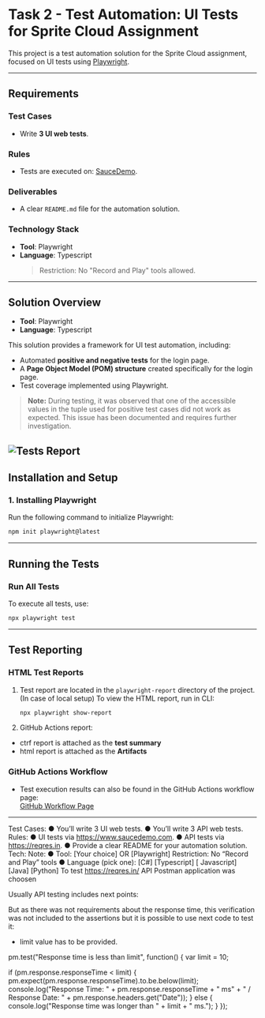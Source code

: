 # Task 2 - Test Automation: UI Tests for Sprite Cloud Assignment

This project is a test automation solution for the Sprite Cloud assignment, focused on UI tests using [Playwright](https://playwright.dev).

---

## Requirements

### Test Cases
- Write **3 UI web tests**.

### Rules
- Tests are executed on: [SauceDemo](https://www.saucedemo.com).

### Deliverables
- A clear `README.md` file for the automation solution.

### Technology Stack
- **Tool**: Playwright  
- **Language**: Typescript  
  > Restriction: No "Record and Play" tools allowed.

---

## Solution Overview

- **Tool**: Playwright  
- **Language**: Typescript  

This solution provides a framework for UI test automation, including:
- Automated **positive and negative tests** for the login page.
- A **Page Object Model (POM) structure** created specifically for the login page.
- Test coverage implemented using Playwright.

> **Note:** During testing, it was observed that one of the accessible values in the tuple used for positive test cases did not work as expected. This issue has been documented and requires further investigation.

![Tests Report](image.png)
---


## Installation and Setup

### 1. Installing Playwright
Run the following command to initialize Playwright:  

```bash
npm init playwright@latest
```

---

## Running the Tests

### Run All Tests
To execute all tests, use:  

```bash
npx playwright test
```

---

## Test Reporting

### HTML Test Reports
1. Test report are located in the `playwright-report` directory of the project. (In case of local setup)
To view the HTML report, run in CLI:  

   ```bash
   npx playwright show-report
   ```
2. GitHub Actions report:
- ctrf report is attached as the **test summary** 
- html report is attached as the **Artifacts** 

### GitHub Actions Workflow
- Test execution results can also be found in the GitHub Actions workflow page:  
  [GitHub Workflow Page](https://github.com/Injeevskaya/SpriteCloudUI/actions/workflows/playwright.yml)

---




Test Cases:
● You’ll write 3 UI web tests.
● You’ll write 3 API web tests.
Rules:
● UI tests via https://www.saucedemo.com.
● API tests via https://reqres.in.
● Provide a clear README for your automation solution.
Tech:
Note:
● Tool: [Your choice] OR [Playwright] Restriction: No “Record and Play” tools
● Language (pick one): [C#] [Typescript] [ Javascript] [Java] [Python]
To test https://reqres.in/ API Postman application was choosen



Usually API testing includes next points:


But as there was not requirements about the response time, this verification was not included to the assertions but it is possible to use next code to test it: 
- limit value has to be provided.

pm.test("Response time is less than limit", function() {
var limit = 10;

if (pm.response.responseTime < limit) {      
    pm.expect(pm.response.responseTime).to.be.below(limit);  
    console.log("Response Time: " + pm.response.responseTime + " ms" + " / Response Date: " + pm.response.headers.get("Date"));
} else {
    console.log("Response time was longer than " + limit + " ms.");
}
});